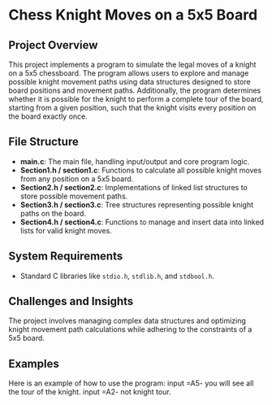 
# Chess Knight Moves on a 5x5 Board

## Project Overview
This project implements a program to simulate the legal moves of a knight on a 5x5 chessboard. The program allows users to explore and manage possible knight movement paths using data structures designed to store board positions and movement paths. Additionally, the program determines whether it is possible for the knight to perform a complete tour of the board, starting from a given position, such that the knight visits every position on the board exactly once.
## File Structure
- **main.c**: The main file, handling input/output and core program logic.
- **Section1.h / section1.c**: Functions to calculate all possible knight moves from any position on a 5x5 board.
- **Section2.h / section2.c**: Implementations of linked list structures to store possible movement paths.
- **Section3.h / section3.c**: Tree structures representing possible knight paths on the board.
- **Section4.h / section4.c**: Functions to manage and insert data into linked lists for valid knight moves.

## System Requirements
- Standard C libraries like `stdio.h`, `stdlib.h`, and `stdbool.h`.

## Challenges and Insights
The project involves managing complex data structures and optimizing knight movement path calculations while adhering to the constraints of a 5x5 board.

## Examples
Here is an example of how to use the program:
input =A5- you will see all the tour of the knight.
input =A2- not knight tour.
